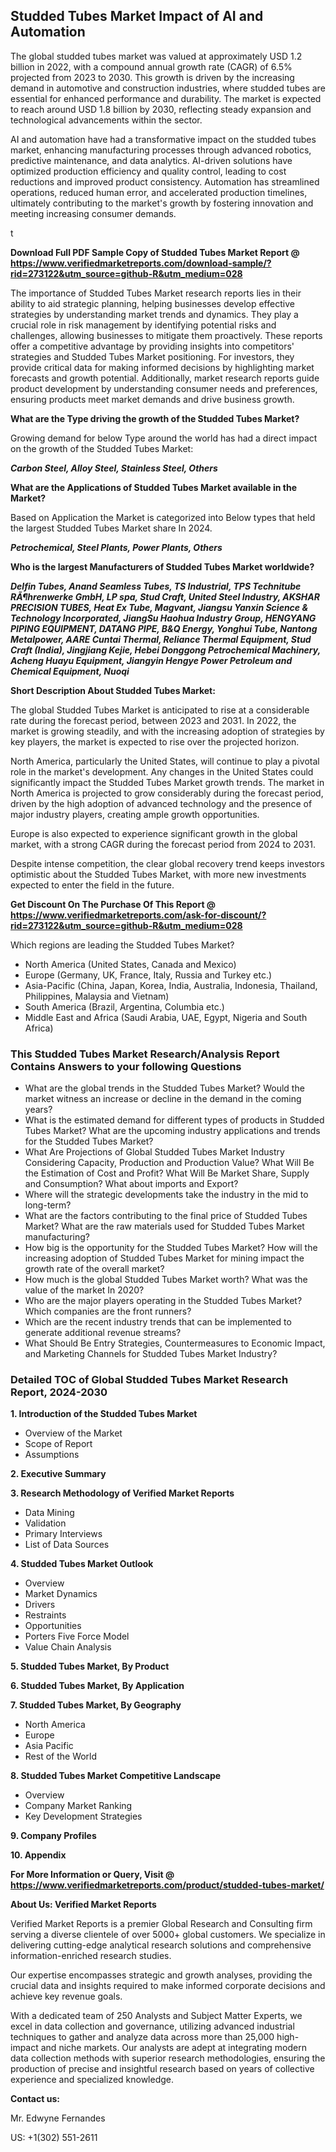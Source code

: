 <h2>Studded Tubes Market Impact of AI and Automation</h2><p>The global studded tubes market was valued at approximately USD 1.2 billion in 2022, with a compound annual growth rate (CAGR) of 6.5% projected from 2023 to 2030. This growth is driven by the increasing demand in automotive and construction industries, where studded tubes are essential for enhanced performance and durability. The market is expected to reach around USD 1.8 billion by 2030, reflecting steady expansion and technological advancements within the sector.</p><p>AI and automation have had a transformative impact on the studded tubes market, enhancing manufacturing processes through advanced robotics, predictive maintenance, and data analytics. AI-driven solutions have optimized production efficiency and quality control, leading to cost reductions and improved product consistency. Automation has streamlined operations, reduced human error, and accelerated production timelines, ultimately contributing to the market's growth by fostering innovation and meeting increasing consumer demands.</p>t</p><p id="" class=""><strong>Download Full PDF Sample Copy of Studded Tubes Market Report @ <a href="https://www.verifiedmarketreports.com/download-sample/?rid=273122&utm_source=github-R&utm_medium=028" target="_blank">https://www.verifiedmarketreports.com/download-sample/?rid=273122&utm_source=github-R&utm_medium=028</a></strong></p><p>The importance of&nbsp;Studded Tubes Market research reports lies in their ability to aid strategic planning, helping businesses develop effective strategies by understanding market trends and dynamics. They play a crucial role in risk management by identifying potential risks and challenges, allowing businesses to mitigate them proactively. These reports offer a competitive advantage by providing insights into competitors' strategies and Studded Tubes Market positioning. For investors, they provide critical data for making informed decisions by highlighting market forecasts and growth potential. Additionally, market research reports guide product development by understanding consumer needs and preferences, ensuring products meet market demands and drive business growth.</p><p><strong>What are the&nbsp;Type driving the growth of the Studded Tubes Market?</strong></p><p id="" class="">Growing demand for below Type around the world has had a direct impact on the growth of the Studded Tubes Market:</p><em><strong>Carbon Steel, Alloy Steel, Stainless Steel, Others</strong></em></p><strong>What are the&nbsp;Applications&nbsp;of Studded Tubes Market available in the Market?</strong></p><p id="" class="">Based on Application the Market is categorized into Below types that held the largest Studded Tubes Market share In 2024.</p><em><strong>Petrochemical, Steel Plants, Power Plants, Others</strong></em></p><strong>Who is the largest Manufacturers of Studded Tubes Market worldwide?</strong></p><p><em><strong>Delfin Tubes, Anand Seamless Tubes, TS Industrial, TPS Technitube RÃ¶hrenwerke GmbH, LP spa, Stud Craft, United Steel Industry, AKSHAR PRECISION TUBES, Heat Ex Tube, Magvant, Jiangsu Yanxin Science & Technology Incorporated, JiangSu Haohua Industry Group, HENGYANG PIPING EQUIPMENT, DATANG PIPE, B&Q Energy, Yonghui Tube, Nantong Metalpower, AARE Cuntai Thermal, Reliance Thermal Equipment, Stud Craft (India), Jingjiang Kejie, Hebei Donggong Petrochemical Machinery, Acheng Huayu Equipment, Jiangyin Hengye Power Petroleum and Chemical Equipment, Nuoqi</strong></em></p><p id="" class=""><strong>Short Description About Studded Tubes Market:</strong></p><p>The global Studded Tubes Market is anticipated to rise at a considerable rate during the forecast period, between 2023 and 2031. In 2022, the market is growing steadily, and with the increasing adoption of strategies by key players, the market is expected to rise over the projected horizon.</p><p>North America, particularly the United States, will continue to play a pivotal role in the market's development. Any changes in the United States could significantly impact the Studded Tubes Market growth trends. The market in North America is projected to grow considerably during the forecast period, driven by the high adoption of advanced technology and the presence of major industry players, creating ample growth opportunities.</p><p>Europe is also expected to experience significant growth in the global market, with a strong CAGR during the forecast period from 2024 to 2031.</p><p>Despite intense competition, the clear global recovery trend keeps investors optimistic about the Studded Tubes Market, with more new investments expected to enter the field in the future.</p><p id="" class=""><strong>Get Discount On The Purchase Of This Report @ <a href="https://www.verifiedmarketreports.com/ask-for-discount/?rid=273122&utm_source=github-R&utm_medium=028" target="_blank">https://www.verifiedmarketreports.com/ask-for-discount/?rid=273122&utm_source=github-R&utm_medium=028</a></strong></p>Which regions are leading the Studded Tubes Market?</p><ul><li>North America (United States, Canada and Mexico)</li><li>Europe (Germany, UK, France, Italy, Russia and Turkey etc.)</li><li>Asia-Pacific (China, Japan, Korea, India, Australia, Indonesia, Thailand, Philippines, Malaysia and Vietnam)</li><li>South America (Brazil, Argentina, Columbia etc.)</li><li>Middle East and Africa (Saudi Arabia, UAE, Egypt, Nigeria and South Africa)</li></ul><h3 id="" class="">This Studded Tubes Market Research/Analysis Report Contains Answers to your following Questions</h3><ul><li>What are the global trends in the Studded Tubes Market? Would the market witness an increase or decline in the demand in the coming years?</li><li>What is the estimated demand for different types of products in Studded Tubes Market? What are the upcoming industry applications and trends for the Studded Tubes Market?</li><li>What Are Projections of Global Studded Tubes Market Industry Considering Capacity, Production and Production Value? What Will Be the Estimation of Cost and Profit? What Will Be Market Share, Supply and Consumption? What about imports and Export?</li><li>Where will the strategic developments take the industry in the mid to long-term?</li><li>What are the factors contributing to the final price of Studded Tubes Market? What are the raw materials used for Studded Tubes Market manufacturing?</li><li>How big is the opportunity for the Studded Tubes Market? How will the increasing adoption of Studded Tubes Market for mining impact the growth rate of the overall market?</li><li>How much is the global Studded Tubes Market worth? What was the value of the market In 2020?</li><li>Who are the major players operating in the Studded Tubes Market? Which companies are the front runners?</li><li>Which are the recent industry trends that can be implemented to generate additional revenue streams?</li><li>What Should Be Entry Strategies, Countermeasures to Economic Impact, and Marketing Channels for Studded Tubes Market Industry?</li></ul><h3 id="" class="">Detailed TOC of Global Studded Tubes Market Research Report, 2024-2030</h3><p id="" class=""><strong>1. Introduction of the Studded Tubes Market</strong></p><ul><li>Overview of the Market</li><li>Scope of Report</li><li>Assumptions</li></ul><p id="" class=""><strong>2. Executive Summary</strong></p><p id="" class=""><strong>3. Research Methodology of Verified Market Reports</strong></p><ul><li>Data Mining</li><li>Validation</li><li>Primary Interviews</li><li>List of Data Sources</li></ul><p id="" class=""><strong>4. Studded Tubes Market Outlook</strong></p><ul><li>Overview</li><li>Market Dynamics</li><li>Drivers</li><li>Restraints</li><li>Opportunities</li><li>Porters Five Force Model</li><li>Value Chain Analysis</li></ul><p id="" class=""><strong>5. Studded Tubes Market, By Product</strong></p><p id="" class=""><strong>6. Studded Tubes Market, By Application</strong></p><p id="" class=""><strong>7. Studded Tubes Market, By Geography</strong></p><ul><li>North America</li><li>Europe</li><li>Asia Pacific</li><li>Rest of the World</li></ul><p id="" class=""><strong>8. Studded Tubes Market Competitive Landscape</strong></p><ul><li>Overview</li><li>Company Market Ranking</li><li>Key Development Strategies</li></ul><p id="" class=""><strong>9. Company Profiles</strong></p><p id="" class=""><strong>10. Appendix</strong></p><p id="" class=""><strong>For More Information or Query, Visit @ <a href="https://www.verifiedmarketreports.com/product/studded-tubes-market/" target="_blank">https://www.verifiedmarketreports.com/product/studded-tubes-market/</a></strong></p><p id="" class=""><strong>About Us: Verified Market Reports</strong></p><p id="" class="">Verified Market Reports is a premier Global Research and Consulting firm serving a diverse clientele of over 5000+ global customers. We specialize in delivering cutting-edge analytical research solutions and comprehensive information-enriched research studies.</p><p id="" class="">Our expertise encompasses strategic and growth analyses, providing the crucial data and insights required to make informed corporate decisions and achieve key revenue goals.</p><p id="" class="">With a dedicated team of 250 Analysts and Subject Matter Experts, we excel in data collection and governance, utilizing advanced industrial techniques to gather and analyze data across more than 25,000 high-impact and niche markets. Our analysts are adept at integrating modern data collection methods with superior research methodologies, ensuring the production of precise and insightful research based on years of collective experience and specialized knowledge.</p><p id="" class=""><strong>Contact us:</strong></p><p id="" class="">Mr. Edwyne Fernandes</p><p id="" class="">US: +1(302) 551-2611</p>